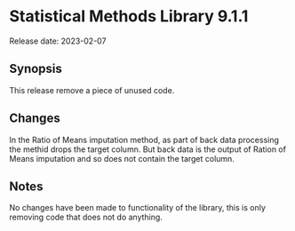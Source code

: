 # Statistical Methods Library 9.1.1

Release date: 2023-02-07

## Synopsis

This release remove a piece of unused code.

## Changes

In the Ratio of Means imputation method, as part of back data processing
the methid drops the target column. But back data is the output of Ration of
Means imputation and so does not contain the target column.

## Notes

No changes have been made to functionality of the library, this is only removing
code that does not do anything.
